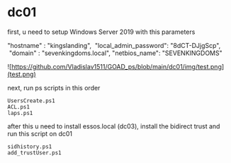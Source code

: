 # dc01



first, u need to setup Windows Server 2019 with this parameters

"hostname" : "kingslanding",
 "local_admin_password": "8dCT-DJjgScp",
 "domain" : "sevenkingdoms.local",
"netbios_name": "SEVENKINGDOMS"


![https://github.com/Vladislav1511/GOAD_ps/blob/main/dc01/img/test.png](test.png)


next, run ps scripts in this order
```
UsersCreate.ps1
ACL.ps1
laps.ps1 
```


after this u need to install essos.local (dc03), install the bidirect trust and run this script on dc01
```
sidhistory.ps1
add_trustUser.ps1

```

